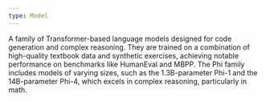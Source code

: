 ```yaml
---
type: Model
---
```


A family of Transformer-based language models designed for code generation and complex reasoning. They are trained on a combination of high-quality textbook data and synthetic exercises, achieving notable performance on benchmarks like HumanEval and MBPP. The Phi family includes models of varying sizes, such as the 1.3B-parameter Phi-1 and the 14B-parameter Phi-4, which excels in complex reasoning, particularly in math.
